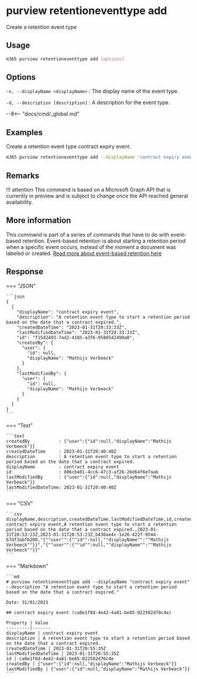 # purview retentioneventtype add

Create a retention event type

## Usage

```sh
m365 purview retentioneventtype add [options]
```

## Options

`-n, --displayName <displayName>`
: The display name of the event type.

`-d, --description [description]`
: A description for the event type.

--8<-- "docs/cmd/_global.md"

## Examples

Create a retention event type contract expiry event.

```sh
m365 purview retentioneventtype add --displayName 'contract expiry event' --description 'A retention event type to start a retention period based on the date that a contract expired.'
```

## Remarks

!!! attention
    This command is based on a Microsoft Graph API that is currently in preview and is subject to change once the API reached general availability.

## More information

This command is part of a series of commands that have to do with event-based retention. Event-based retention is about starting a retention period when a specific event occurs, instead of the moment a document was labeled or created. [Read more about event-based retention here](https://learn.microsoft.com/en-us/microsoft-365/compliance/event-driven-retention?view=o365-worldwide)

## Response

=== "JSON"

    ```json
    {
      {
        "displayName": "contract expiry event",
        "description": "A retention event type to start a retention period based on the date that a contract expired.",
        "createdDateTime": "2023-01-31T20:33:33Z",
        "lastModifiedDateTime": "2023-01-31T20:33:33Z",
        "id": "f15d2493-7ad2-4185-a3f6-9580542490a0",
        "createdBy": {
          "user": {
            "id": null,
            "displayName": "Mathijs Verbeeck"
          }
        },
        "lastModifiedBy": {
          "user": {
            "id": null,
            "displayName": "Mathijs Verbeeck"
          }
        }
      }
    }
    ```

=== "Text"

    ```text
    createdBy           : {"user":{"id":null,"displayName":"Mathijs Verbeeck"}}
    createdDateTime     : 2023-01-31T20:40:40Z
    description         : A retention event type to start a retention period based on the date that a contract expired.
    displayName         : contract expiry event
    id                  : 806cb481-4cc6-47c3-af26-26d64f6e7aab
    lastModifiedBy      : {"user":{"id":null,"displayName":"Mathijs Verbeeck"}}
    lastModifiedDateTime: 2023-01-31T20:40:40Z
    ```

=== "CSV"

    ```csv
    displayName,description,createdDateTime,lastModifiedDateTime,id,createdBy,lastModifiedBy
    contract expiry event,A retention event type to start a retention period based on the date that a contract expired.,2023-01-31T20:53:23Z,2023-01-31T20:53:23Z,b430ae4c-1e26-422f-9544-67df3abfb200,"{""user"":{""id"":null,""displayName"":""Mathijs Verbeeck""}}","{""user"":{""id"":null,""displayName"":""Mathijs Verbeeck""}}"
    ```

=== "Markdown"

    ```md
    # purview retentioneventtype add --displayName "contract expiry event" --description "A retention event type to start a retention period based on the date that a contract expired."

    Date: 31/01/2023

    ## contract expiry event (ca0e1f8d-4e42-4a81-be85-022502d70c4e)

    Property | Value
    ---------|-------
    displayName | contract expiry event
    description | A retention event type to start a retention period based on the date that a contract expired.
    createdDateTime | 2023-01-31T20:55:35Z
    lastModifiedDateTime | 2023-01-31T20:55:35Z
    id | ca0e1f8d-4e42-4a81-be85-022502d70c4e
    createdBy | {"user":{"id":null,"displayName":"Mathijs Verbeeck"}}
    lastModifiedBy | {"user":{"id":null,"displayName":"Mathijs Verbeeck"}}
    ```
